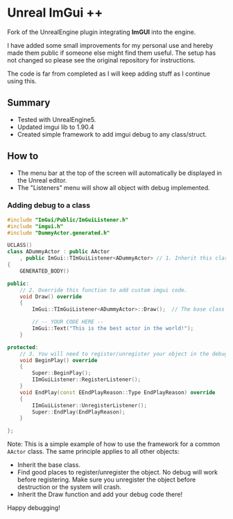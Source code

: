 Unreal ImGui ++
============
Fork of the UnrealEngine plugin integrating **ImGUI** into the engine.

I have added some small improvements for my personal use and hereby made them public if someone else might find them useful. The setup has not changed so please see the original repository for instructions.

The code is far from completed as I will keep adding stuff as I continue using this.

Summary
-------
- Tested with UnrealEngine5.
- Updated imgui lib to 1.90.4
- Created simple framework to add imgui debug to any class/struct.

How to
------
- The menu bar at the top of the screen will automatically be displayed in the Unreal editor.
- The "Listeners" menu will show all object with debug implemented.

### Adding debug to a class
```c++
#include "ImGui/Public/ImGuiListener.h"
#include "imgui.h"
#include "DummyActor.generated.h"

UCLASS()
class ADummyActor : public AActor
    , public ImGui::TImGuiListener<ADummyActor> // 1. Inherit this class
{
    GENERATED_BODY()

public:
    // 2. Override this function to add custom imgui code.
    void Draw() override
    {
        ImGui::TImGuiListener<ADummyActor>::Draw();  // The base class will already display some basic info in the debug.

        // -- YOUR CODE HERE --
        ImGui::Text("This is the best actor in the world!");
    }

protected:
    // 3. You will need to register/unregister your object in the debug system. For actors, these are the best places.
    void BeginPlay() override
    {
        Super::BeginPlay();
        IImGuiListener::RegisterListener();
    }
    void EndPlay(const EEndPlayReason::Type EndPlayReason) override
    {
        IImGuiListener::UnregisterListener();
        Super::EndPlay(EndPlayReason);
    }

};
```

Note: This is a simple example of how to use the framework for a common `AActor` class. The same principle applies to all other objects:
- Inherit the base class.
- Find good places to register/unregister the object. No debug will work before registering. Make sure you unregister the object before destruction or the system will crash.
- Inherit the Draw function and add your debug code there!

Happy debugging!
